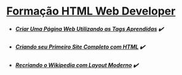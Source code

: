 # [Formação HTML Web Developer](https://web.dio.me/track/formacao-html-web-developer)
- ##### [Criar Uma Página Web Utilizando as Tags Aprendidas](https://web.dio.me/lab/criar-uma-pagina-web-utilizando-as-tags-aprendidas/learning/fc56c26e-95a4-419d-a5bf-48826e676952) :heavy_check_mark:

- ##### [Criando seu Primeiro Site Completo com HTML](https://web.dio.me/project/criando-seu-primeiro-site-completo-com-html/learning/d6ceca11-2858-4a8f-a76f-4d63a91cc603) :heavy_check_mark:

- ##### [Recriando o Wikipedia com Layout Moderno](https://web.dio.me/project/recriando-o-wikipedia-com-layout-moderno/learning/fb2493c1-bc7a-4cbf-91f8-2927f2a68adb) :heavy_check_mark:
